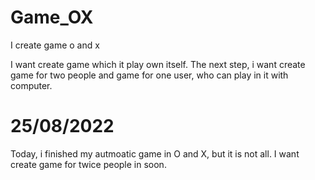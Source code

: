# Game_OX
I create game o and x

I want create game which it play own itself. The next step,
i want create game for two people and game for one user,
who can play in it with computer.

# 25/08/2022 
Today, i finished my autmoatic game in O and X, but it is not all.
I want create game for twice people in soon.
